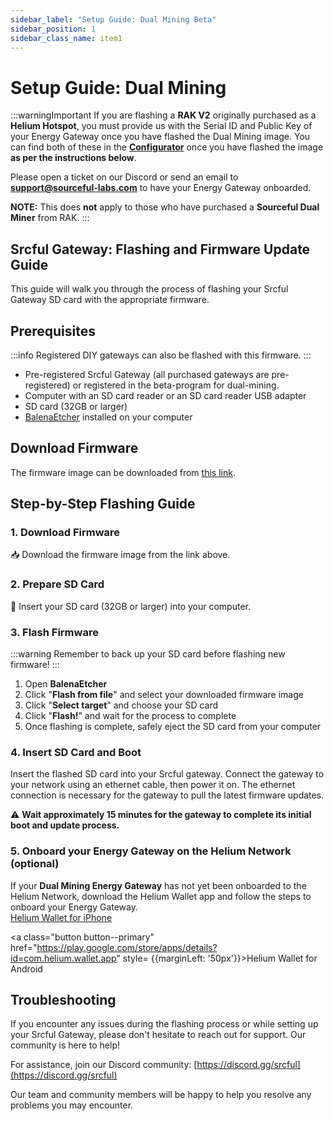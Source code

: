 ```yaml
---
sidebar_label: "Setup Guide: Dual Mining Beta"
sidebar_position: 1
sidebar_class_name: item1
---
```


# Setup Guide: Dual Mining

:::warningImportant
If you are flashing a **RAK V2** originally purchased as a **Helium Hotspot**, you must provide us with the Serial ID and Public Key of your Energy Gateway once you have flashed the Dual Mining image. You can find both of these in the [**Configurator**](https://app.srcful.io) once you have flashed the image **as per the instructions below**.

Please open a ticket on our Discord or send an email to **support@sourceful-labs.com** to have your Energy Gateway onboarded.

**NOTE:** This does **not** apply to those who have purchased a **Sourceful Dual Miner** from RAK.
:::

## Srcful Gateway: Flashing and Firmware Update Guide

This guide will walk you through the process of flashing your Srcful Gateway SD card with the appropriate firmware.

## Prerequisites

:::info
Registered DIY gateways can also be flashed with this firmware.
:::

- Pre-registered Srcful Gateway (all purchased gateways are pre-registered) or registered in the beta-program for dual-mining.
- Computer with an SD card reader or an SD card reader USB adapter
- SD card (32GB or larger)
- [BalenaEtcher](https://www.balena.io/etcher/) installed on your computer

## Download Firmware

The firmware image can be downloaded from [this link](https://drive.google.com/file/d/1Jv1jPbNRn3IJghMI1Bg4wdSl4eNz-soD/view?usp=sharing).

## Step-by-Step Flashing Guide

### 1. Download Firmware

📥 Download the firmware image from the link above.

### 2. Prepare SD Card

💾 Insert your SD card (32GB or larger) into your computer.

### 3. Flash Firmware

:::warning
Remember to back up your SD card before flashing new firmware!
:::

1. Open **BalenaEtcher**
2. Click "**Flash from file**" and select your downloaded firmware image
3. Click "**Select target**" and choose your SD card
4. Click "**Flash!**" and wait for the process to complete
5. Once flashing is complete, safely eject the SD card from your computer

### 4. Insert SD Card and Boot

Insert the flashed SD card into your Srcful gateway. Connect the gateway to your network using an ethernet cable, then power it on. The ethernet connection is necessary for the gateway to pull the latest firmware updates.

⚠️ **Wait approximately 15 minutes for the gateway to complete its initial boot and update process.**

### 5. Onboard your Energy Gateway on the Helium Network (optional)

If your **Dual Mining Energy Gateway** has not yet been onboarded to the Helium Network, download the Helium Wallet app and follow the steps to onboard your Energy Gateway.
<br/>
<a class="button button--primary" href="https://apps.apple.com/se/app/helium-wallet/id1609525848?l=en-GB ">Helium Wallet for iPhone</a>

<a class="button button--primary" href="https://play.google.com/store/apps/details?id=com.helium.wallet.app" style= {{marginLeft: '50px'}}>Helium Wallet for Android</a>

## Troubleshooting

If you encounter any issues during the flashing process or while setting up your Srcful Gateway, please don't hesitate to reach out for support. Our community is here to help!

For assistance, join our Discord community: [https://discord.gg/srcful](https://discord.gg/srcful)

Our team and community members will be happy to help you resolve any problems you may encounter.
